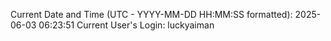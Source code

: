 Current Date and Time (UTC - YYYY-MM-DD HH:MM:SS formatted): 2025-06-03 06:23:51
Current User's Login: luckyaiman
